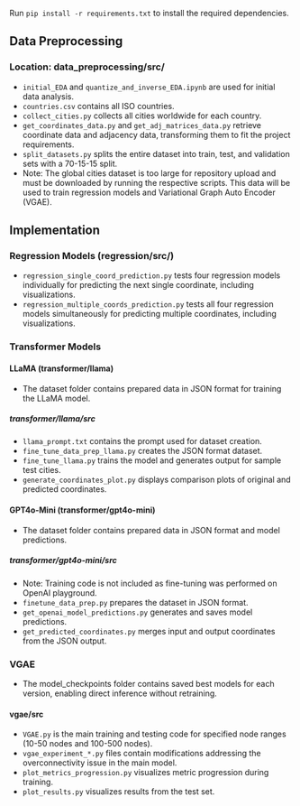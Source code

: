 
Run `pip install -r requirements.txt` to install the required dependencies.

## Data Preprocessing 

### Location: data_preprocessing/src/
- `initial_EDA` and `quantize_and_inverse_EDA.ipynb` are used for initial data analysis.
- `countries.csv` contains all ISO countries.
- `collect_cities.py` collects all cities worldwide for each country.
- `get_coordinates_data.py` and `get_adj_matrices_data.py` retrieve coordinate data and adjacency data, transforming them to fit the project requirements.
- `split_datasets.py` splits the entire dataset into train, test, and validation sets with a 70-15-15 split.
- Note: The global cities dataset is too large for repository upload and must be downloaded by running the respective scripts. This data will be used to train regression models and Variational Graph Auto Encoder (VGAE).

## Implementation

### Regression Models (regression/src/)
- `regression_single_coord_prediction.py` tests four regression models individually for predicting the next single coordinate, including visualizations.
- `regression_multiple_coords_prediction.py` tests all four regression models simultaneously for predicting multiple coordinates, including visualizations.

### Transformer Models

#### LLaMA (transformer/llama)
- The dataset folder contains prepared data in JSON format for training the LLaMA model.

##### transformer/llama/src
- `llama_prompt.txt` contains the prompt used for dataset creation.
- `fine_tune_data_prep_llama.py` creates the JSON format dataset.
- `fine_tune_llama.py` trains the model and generates output for sample test cities.
- `generate_coordinates_plot.py` displays comparison plots of original and predicted coordinates.

#### GPT4o-Mini (transformer/gpt4o-mini)
- The dataset folder contains prepared data in JSON format and model predictions.

##### transformer/gpt4o-mini/src
- Note: Training code is not included as fine-tuning was performed on OpenAI playground.
- `finetune_data_prep.py` prepares the dataset in JSON format.
- `get_openai_model_predictions.py` generates and saves model predictions.
- `get_predicted_coordinates.py` merges input and output coordinates from the JSON output.

### VGAE
- The model_checkpoints folder contains saved best models for each version, enabling direct inference without retraining.

#### vgae/src
- `VGAE.py` is the main training and testing code for specified node ranges (10-50 nodes and 100-500 nodes).
- `vgae_experiment_*.py` files contain modifications addressing the overconnectivity issue in the main model.
- `plot_metrics_progression.py` visualizes metric progression during training.
- `plot_results.py` visualizes results from the test set.